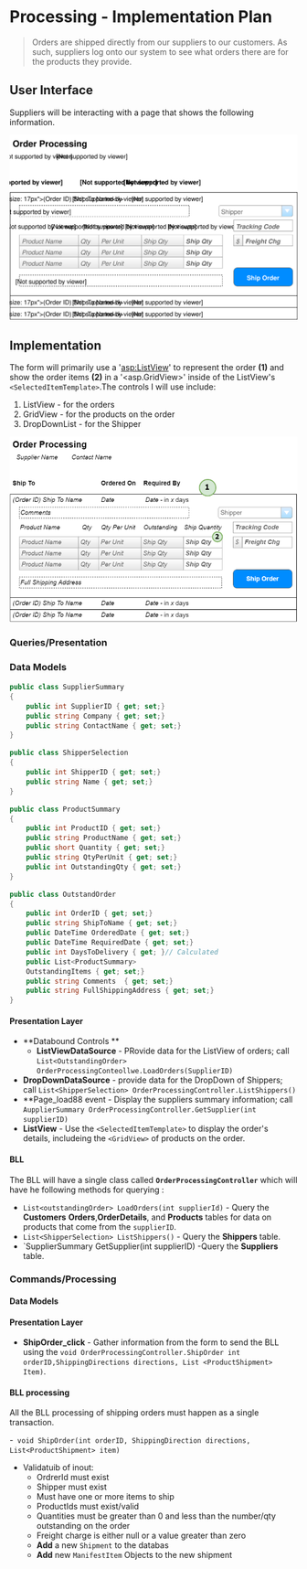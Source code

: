 #  Processing - Implementation Plan

> Orders are shipped directly from our suppliers to our customers. As such, suppliers log onto our system to see what orders there are for the products they provide.

## User Interface 

Suppliers will be interacting with a page that shows the following information.

![Mockup](./Shipping-Orders.svg)

## Implementation

The form will primarily use a '<asp:ListView>' to represent the order **(1)** and show the order items **(2)** in a '<asp.GridView>' inside of the ListView's `<SelectedItemTemplate>`.The controls I will use include:

1. ListView - for the orders
2. GridView - for the products on the order
3. DropDownList - for the Shipper

![Mockup](./OrderProcessing.png)
### Queries/Presentation

### Data Models

``` csharp
public class SupplierSummary 
{
    public int SupplierID { get; set;}
    public string Company { get; set;}
    public string ContactName { get; set;}
}
```

```csharp
public class ShipperSelection
{
    public int ShipperID { get; set;}
    public string Name { get; set;}
}
```

```csharp
public class ProductSummary
{
    public int ProductID { get; set;}
    public string ProductName { get; set;}
    public short Quantity { get; set;}
    public string QtyPerUnit { get; set;}
    public int OutstandingQty { get; set;}
}
```
```csharp
public class OutstandOrder
{
    public int OrderID { get; set;}
    public string ShipToName { get; set;}
    public DateTime OrderedDate { get; set;}
    public DateTime RequiredDate { get; set;}
    public int DaysToDelivery { get; }// Calculated
    public List<ProductSummary>
    OutstandingItems { get; set;}
    public string Comments  { get; set;}
    public string FullShippingAddress { get; set;}
}
```

#### Presentation Layer
 - **Databound Controls ** 
    - **ListViewDataSource** - PRovide data
    for the ListView of orders; call
    `List<OutstandingOrder>
     OrderProcessingConteollwe.LoadOrders(SupplierID)`
 - **DropDownDataSource** - provide data for the DropDown of Shippers; call 
    `List<ShipperSelection>
    OrderProcessingController.ListShippers()`
 - **Page_load88 event - Display the suppliers summary information; call 
    `AupplierSummary OrderProcessingController.GetSupplier(int supplierID)`
 - **ListView** - Use the `<SelectedItemTemplate>` to display the order's details, includeing the `<GridView>` of products on the order.

#### BLL

 The BLL will have a single class called **`OrderProcessingController`** which will have he following methods for querying :
 
 - `List<outstandingOrder> LoadOrders(int supplierId)` - Query the **Customers** **Orders**,**OrderDetails**, and **Products** tables for data on products that come from the `supplierID`.
 - `List<ShipperSelection> ListShippers()` - Query the **Shippers** table.
 - `SupplierSummary GetSupplier(int supplierID) -Query the **Suppliers** table.
### Commands/Processing

#### Data Models

#### Presentation Layer 
- **ShipOrder_click** - Gather information from the form to send the BLL using the 
`void OrderProcessingController.ShipOrder int orderID,ShippingDirections directions,
List <ProductShipment> Item)`.

#### BLL processing 

All the BLL processing of shipping orders must happen as a single transaction.

-` void ShipOrder(int orderID, ShippingDirection directions,
List<ProductShipment> item)`
 - Validatuib of inout:
    - OrdrerId must exist
    - Shipper must exist
    - Must have one or more items to ship 
    - ProductIds must exist/valid
    - Quantities must be greater than 0 and less than the number/qty outstanding on the order
    - Freight charge is either null or a value greater than zero
    - **Add** a new `Shipment` to the databas
    - **Add** new `ManifestItem` Objects to the new shipment